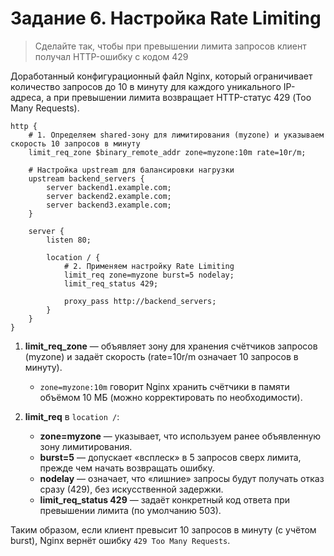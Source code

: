# Задание 6. Настройка Rate Limiting

> Сделайте так, чтобы при превышении лимита запросов клиент получал HTTP-ошибку с кодом 429
 
Доработанный конфигурационный файл Nginx, 
который ограничивает количество запросов до 10 в минуту для каждого уникального IP-адреса, 
а при превышении лимита возвращает HTTP-статус 429 (Too Many Requests).

```nginx
http {
    # 1. Определяем shared-зону для лимитирования (myzone) и указываем скорость 10 запросов в минуту
    limit_req_zone $binary_remote_addr zone=myzone:10m rate=10r/m;

    # Настройка upstream для балансировки нагрузки
    upstream backend_servers {
        server backend1.example.com;
        server backend2.example.com;
        server backend3.example.com;
    }

    server {
        listen 80;

        location / {
            # 2. Применяем настройку Rate Limiting
            limit_req zone=myzone burst=5 nodelay;
            limit_req_status 429;

            proxy_pass http://backend_servers;
        }
    }
}
```

1. **limit_req_zone** — объявляет зону для хранения счётчиков запросов (myzone) и задаёт скорость (rate=10r/m означает 10 запросов в минуту).  
   - `zone=myzone:10m` говорит Nginx хранить счётчики в памяти объёмом 10 МБ (можно корректировать по необходимости).

2. **limit_req** в `location /`:
   - **zone=myzone** — указывает, что используем ранее объявленную зону лимитирования.
   - **burst=5** — допускает «всплеск» в 5 запросов сверх лимита, прежде чем начать возвращать ошибку.
   - **nodelay** — означает, что «лишние» запросы будут получать отказ сразу (429), без искусственной задержки.
   - **limit_req_status 429** — задаёт конкретный код ответа при превышении лимита (по умолчанию 503).

Таким образом, если клиент превысит 10 запросов в минуту (с учётом burst), Nginx вернёт ошибку `429 Too Many Requests`.